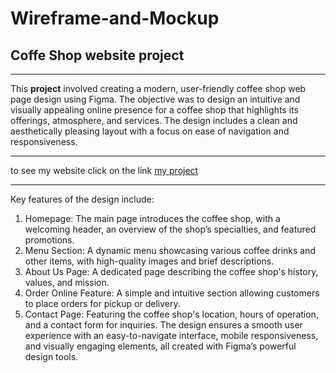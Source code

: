 # Wireframe-and-Mockup

## Coffe Shop website project
___
This **project** involved creating a modern, user-friendly coffee shop web page design using Figma. The objective was to design an intuitive and visually appealing online presence for a coffee shop that highlights its offerings, atmosphere, and services. The design includes a clean and aesthetically pleasing layout with a focus on ease of navigation and responsiveness.
___
to see my website click on the link [my project](https://www.figma.com/design/Ni5kSAso2VvPtcfqd7q5xc/Untitled?node-id=0-1&node-type=canvas&t=4YUbzYu1BcZLzVID-0)
___
Key features of the design include:

1. Homepage: The main page introduces the coffee shop, with a welcoming header, an overview of the shop’s specialties, and featured promotions.
2. Menu Section: A dynamic menu showcasing various coffee drinks and other items, with high-quality images and brief descriptions.
3. About Us Page: A dedicated page describing the coffee shop's history, values, and mission.
4. Order Online Feature: A simple and intuitive section allowing customers to place orders for pickup or delivery.
5. Contact Page: Featuring the coffee shop's location, hours of operation, and a contact form for inquiries.
The design ensures a smooth user experience with an easy-to-navigate interface, mobile responsiveness, and visually engaging elements, all created with Figma’s powerful design tools.

